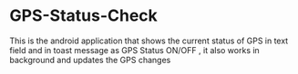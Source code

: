 # GPS-Status-Check
This is the android application that shows the current status of GPS in text field and in toast message as GPS Status ON/OFF , 
it also works in background and updates the GPS changes
